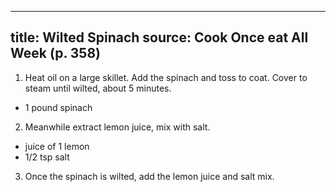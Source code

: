 
---
title: Wilted Spinach
source: Cook Once eat All Week (p. 358)
---

1) Heat oil on a large skillet. Add the spinach and toss to coat. Cover to steam until wilted, about 5 minutes.

* 1 pound spinach

2) Meanwhile extract lemon juice, mix with salt.

* juice of 1 lemon
* 1/2 tsp salt

3) Once the spinach is wilted, add the lemon juice and salt mix.
